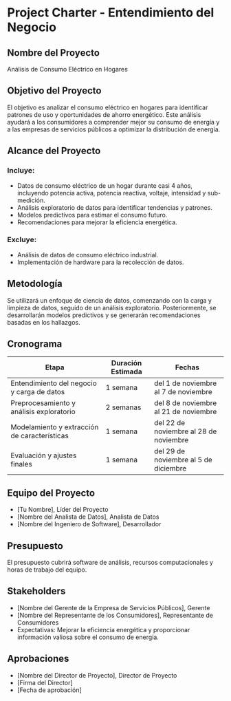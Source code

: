 
# Project Charter - Entendimiento del Negocio

## Nombre del Proyecto

Análisis de Consumo Eléctrico en Hogares

## Objetivo del Proyecto

El objetivo es analizar el consumo eléctrico en hogares para identificar patrones de uso y oportunidades de ahorro energético. Este análisis ayudará a los consumidores a comprender mejor su consumo de energía y a las empresas de servicios públicos a optimizar la distribución de energía.

## Alcance del Proyecto

### Incluye:

- Datos de consumo eléctrico de un hogar durante casi 4 años, incluyendo potencia activa, potencia reactiva, voltaje, intensidad y sub-medición.
- Análisis exploratorio de datos para identificar tendencias y patrones.
- Modelos predictivos para estimar el consumo futuro.
- Recomendaciones para mejorar la eficiencia energética.

### Excluye:

- Análisis de datos de consumo eléctrico industrial.
- Implementación de hardware para la recolección de datos.

## Metodología

Se utilizará un enfoque de ciencia de datos, comenzando con la carga y limpieza de datos, seguido de un análisis exploratorio. Posteriormente, se desarrollarán modelos predictivos y se generarán recomendaciones basadas en los hallazgos.

## Cronograma

| Etapa | Duración Estimada | Fechas |
|------|---------|-------|
| Entendimiento del negocio y carga de datos | 1 semana | del 1 de noviembre al 7 de noviembre |
| Preprocesamiento y análisis exploratorio | 2 semanas | del 8 de noviembre al 21 de noviembre |
| Modelamiento y extracción de características | 1 semana | del 22 de noviembre al 28 de noviembre |
| Evaluación y ajustes finales | 1 semana | del 29 de noviembre al 5 de diciembre |

## Equipo del Proyecto

- [Tu Nombre], Líder del Proyecto
- [Nombre del Analista de Datos], Analista de Datos
- [Nombre del Ingeniero de Software], Desarrollador

## Presupuesto

El presupuesto cubrirá software de análisis, recursos computacionales y horas de trabajo del equipo.

## Stakeholders

- [Nombre del Gerente de la Empresa de Servicios Públicos], Gerente
- [Nombre del Representante de los Consumidores], Representante de Consumidores
- Expectativas: Mejorar la eficiencia energética y proporcionar información valiosa sobre el consumo de energía.

## Aprobaciones

- [Nombre del Director de Proyecto], Director de Proyecto
- [Firma del Director]
- [Fecha de aprobación]
